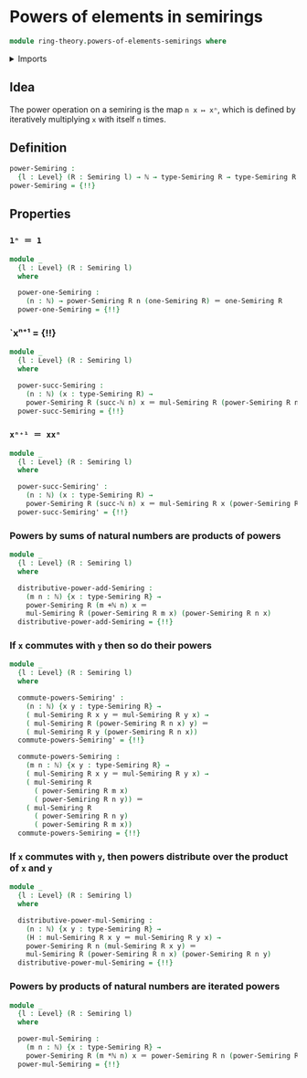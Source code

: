 # Powers of elements in semirings

```agda
module ring-theory.powers-of-elements-semirings where
```

<details><summary>Imports</summary>

```agda
open import elementary-number-theory.addition-natural-numbers
open import elementary-number-theory.multiplication-natural-numbers
open import elementary-number-theory.natural-numbers

open import foundation.identity-types
open import foundation.universe-levels

open import group-theory.powers-of-elements-monoids

open import ring-theory.semirings
```

</details>

## Idea

The power operation on a semiring is the map `n x ↦ xⁿ`, which is defined by
iteratively multiplying `x` with itself `n` times.

## Definition

```agda
power-Semiring :
  {l : Level} (R : Semiring l) → ℕ → type-Semiring R → type-Semiring R
power-Semiring = {!!}
```

## Properties

### `1ⁿ ＝ 1`

```agda
module _
  {l : Level} (R : Semiring l)
  where

  power-one-Semiring :
    (n : ℕ) → power-Semiring R n (one-Semiring R) ＝ one-Semiring R
  power-one-Semiring = {!!}
```

### `xⁿ⁺¹ = {!!}

```agda
module _
  {l : Level} (R : Semiring l)
  where

  power-succ-Semiring :
    (n : ℕ) (x : type-Semiring R) →
    power-Semiring R (succ-ℕ n) x ＝ mul-Semiring R (power-Semiring R n x) x
  power-succ-Semiring = {!!}
```

### `xⁿ⁺¹ ＝ xxⁿ`

```agda
module _
  {l : Level} (R : Semiring l)
  where

  power-succ-Semiring' :
    (n : ℕ) (x : type-Semiring R) →
    power-Semiring R (succ-ℕ n) x ＝ mul-Semiring R x (power-Semiring R n x)
  power-succ-Semiring' = {!!}
```

### Powers by sums of natural numbers are products of powers

```agda
module _
  {l : Level} (R : Semiring l)
  where

  distributive-power-add-Semiring :
    (m n : ℕ) {x : type-Semiring R} →
    power-Semiring R (m +ℕ n) x ＝
    mul-Semiring R (power-Semiring R m x) (power-Semiring R n x)
  distributive-power-add-Semiring = {!!}
```

### If `x` commutes with `y` then so do their powers

```agda
module _
  {l : Level} (R : Semiring l)
  where

  commute-powers-Semiring' :
    (n : ℕ) {x y : type-Semiring R} →
    ( mul-Semiring R x y ＝ mul-Semiring R y x) →
    ( mul-Semiring R (power-Semiring R n x) y) ＝
    ( mul-Semiring R y (power-Semiring R n x))
  commute-powers-Semiring' = {!!}

  commute-powers-Semiring :
    (m n : ℕ) {x y : type-Semiring R} →
    ( mul-Semiring R x y ＝ mul-Semiring R y x) →
    ( mul-Semiring R
      ( power-Semiring R m x)
      ( power-Semiring R n y)) ＝
    ( mul-Semiring R
      ( power-Semiring R n y)
      ( power-Semiring R m x))
  commute-powers-Semiring = {!!}
```

### If `x` commutes with `y`, then powers distribute over the product of `x` and `y`

```agda
module _
  {l : Level} (R : Semiring l)
  where

  distributive-power-mul-Semiring :
    (n : ℕ) {x y : type-Semiring R} →
    (H : mul-Semiring R x y ＝ mul-Semiring R y x) →
    power-Semiring R n (mul-Semiring R x y) ＝
    mul-Semiring R (power-Semiring R n x) (power-Semiring R n y)
  distributive-power-mul-Semiring = {!!}
```

### Powers by products of natural numbers are iterated powers

```agda
module _
  {l : Level} (R : Semiring l)
  where

  power-mul-Semiring :
    (m n : ℕ) {x : type-Semiring R} →
    power-Semiring R (m *ℕ n) x ＝ power-Semiring R n (power-Semiring R m x)
  power-mul-Semiring = {!!}
```
